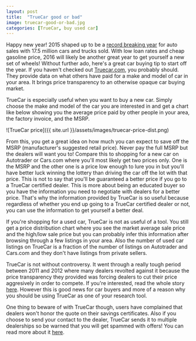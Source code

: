 ```yaml
---
layout: post
title:  "TrueCar good or bad"
image: truecar-good-or-bad.jpg
categories: [TrueCar, buy used car]
---
```

Happy new year!  2015 shaped up to be a [record breaking year][forbes] for auto sales with 17.5 million cars and trucks sold.  With low loan rates and cheap gasoline price, 2016 will likely be another great year to get yourself a new set of wheels!  Without further ado, here's a great car buying tip to start off the year.  If you haven't checked out [Truecar.com][truecar], you probably should.  They provide data on what others have paid for a make and model of car in your area.  It brings price transparency to an otherwise opaque car buying market.  

TrueCar is especially useful when you want to buy a new car.  Simply choose the make and model of the car you are interested in and get a chart like below showing you the average price paid by other people in your area, the factory invoice, and the MSRP.

![TrueCar price]({{ site.url }}/assets/images/truecar-price-dist.png)

From this, you get a great idea on how much you can expect to save off the MSRP (manufacturer's suggested retail price).  Never pay the full MSRP but the dealers will want you to!  Compare this to shopping for a new car on Autotrader or Cars.com where you'll most likely get two prices only.  One is the MSRP and the other one is a price low enough to lure you in but you'll have better luck winning the lottery than driving the car off the lot with that price.  This is not to say that you'll be guaranteed a better price if you go to a TrueCar certified dealer.  This is more about being an educated buyer so you have the information you need to negotiate with dealers for a better price.  That's why the information provided by TrueCar is so useful because regardless of whether you end up going to a TrueCar certified dealer or not, you can use the information to get yourself a better deal.

If you're shopping for a used car, TrueCar is not as useful of a tool.  You still get a price distribution chart where you see the market average sale price and the high/low sale price but you can probably infer this information after browsing through a few listings in your area.  Also the number of used car listings on TrueCar is a fraction of the number of listings on Autotrader and Cars.com and they don't have listings from private sellers.

TrueCar is not without controversy.  It went through a really tough period between 2011 and 2012 where many dealers revolted against it because the price transparency they provided was forcing dealers to cut their price aggresively in order to compete.  If you're interested, read the whole story [here][slate].  However this is good news for car buyers and more of a reason why you should be using TrueCar as one of your research tool.  

One thing to beware of with TrueCar though, users have complained that dealers won't honor the quote on their savings certificates.  Also if you choose to send your contact to the dealer, TrueCar sends it to multiple dealerships so be warned that you will get spammed with offers!  You can read more about it [here][jalopnik].


[truecar]: https://www.truecar.com/
[jalopnik]: http://thegarage.jalopnik.com/the-truth-about-truecar-savings-1559397086
[slate]: http://www.slate.com/articles/business/moneybox/2014/11/truecar_the_battle_between_car_dealers_and_a_disruptor_offers_lessons_about.html
[forbes]: http://www.forbes.com/sites/jimhenry/2015/12/31/u-s-auto-sales-look-record-breaking-in-2015/